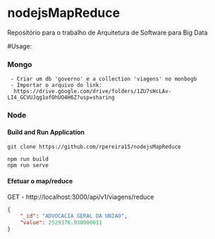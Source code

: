 # nodejsMapReduce
Repositório para o trabalho de Arquitetura de Software para Big Data

#Usage:
### Mongo
```
 - Criar um db 'governo' e a collection 'viagens' no monbogb
 - Importar o arquivo do link: 
  https://drive.google.com/drive/folders/1ZU7sHcLAv-LI4_GCVUJqg1ofOhUO4H6Z?usp=sharing 
 ```
### Node
#### Build and Run Application
```git
git clone https://github.com/rpereira15/nodejsMapReduce
``` 
``` node
npm run build
npm run serve
```
#### Efetuar o map/reduce
GET - http://localhost:3000/api/v1/viagens/reduce
```json
{
	"_id": "ADVOCACIA GERAL DA UNIAO",
	"value": 2529376.930000011
}
```